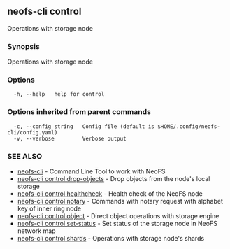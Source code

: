 ## neofs-cli control

Operations with storage node

### Synopsis

Operations with storage node

### Options

```
  -h, --help   help for control
```

### Options inherited from parent commands

```
  -c, --config string   Config file (default is $HOME/.config/neofs-cli/config.yaml)
  -v, --verbose         Verbose output
```

### SEE ALSO

* [neofs-cli](neofs-cli.md)	 - Command Line Tool to work with NeoFS
* [neofs-cli control drop-objects](neofs-cli_control_drop-objects.md)	 - Drop objects from the node's local storage
* [neofs-cli control healthcheck](neofs-cli_control_healthcheck.md)	 - Health check of the NeoFS node
* [neofs-cli control notary](neofs-cli_control_notary.md)	 - Commands with notary request with alphabet key of inner ring node
* [neofs-cli control object](neofs-cli_control_object.md)	 - Direct object operations with storage engine
* [neofs-cli control set-status](neofs-cli_control_set-status.md)	 - Set status of the storage node in NeoFS network map
* [neofs-cli control shards](neofs-cli_control_shards.md)	 - Operations with storage node's shards

